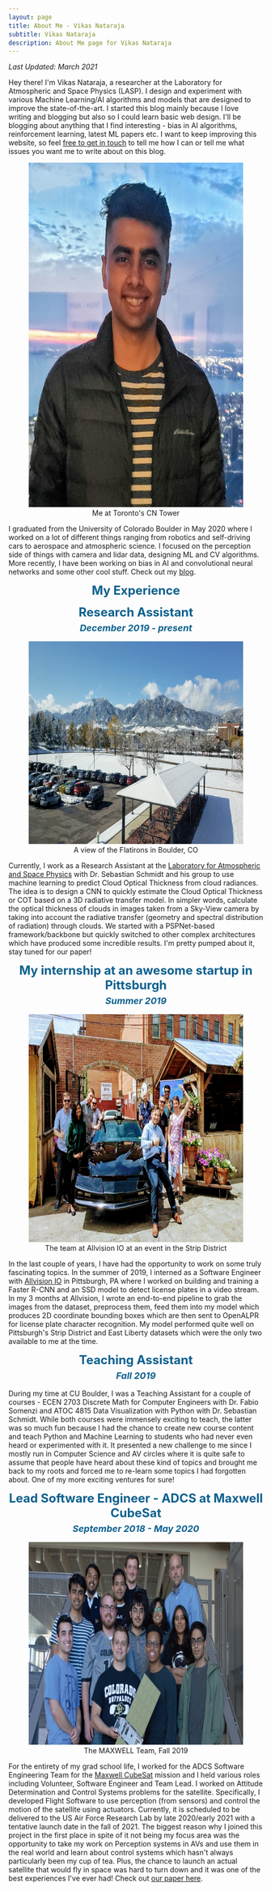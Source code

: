 ```yaml
---
layout: page
title: About Me - Vikas Nataraja
subtitle: Vikas Nataraja
description: About Me page for Vikas Nataraja
---
```

*Last Updated: March 2021*

Hey there! I'm Vikas Nataraja, a researcher at the Laboratory for Atmospheric and Space Physics (LASP). I design and experiment with various Machine Learning/AI algorithms and models that are designed to improve the state-of-the-art. I started this blog mainly because I love writing and blogging but also so I could learn basic web design. I'll be blogging about anything that I find interesting - bias in AI algorithms, reinforcement learning, latest ML papers etc. I want to keep improving this website, so feel [free to get in touch](https://vikasnataraja.github.io/contact) to tell me how I can or tell me what issues you want me to write about on this blog.

<!-- So if you want to talk about self-driving vehicles, robotics,
machine learning, coffee, how vim is better than emacs, soccer,
hit me up! [Email me](mailto:hnvikas14@gmail.com), connect with me on [LinkedIn](https://www.linkedin.com/in/vikas-hanasoge-nataraja), follow me on [Twitter](http://twitter.com/vikasnataraja) and check out my [Github](https://www.github.com/vikasnataraja). -->


<figure align="center">
  <img width="600" height="680" src="/assets/img/cn_tower.jpg" alt="Vikas Nataraja at CN Tower in Toronto">
    <figcaption> Me at Toronto's CN Tower </figcaption>
</figure>

I graduated from the University of Colorado Boulder in May 2020 where I worked on a lot of different things ranging from robotics and self-driving cars to aerospace and atmospheric science. I focused on the perception side of things with camera and lidar data, designing ML and CV algorithms. More recently, I have been working on bias in AI and convolutional neural networks and some other cool stuff. Check out my [blog](https://vikasnataraja.github.io/blog/).


<p align="center">
  <strong>
    <font size="5.5" color="0B608D">
      My Experience
    </font>
  </strong>
</p>

<p align="center">
  <strong>
    <font size="5.5" color="0B608D">
      Research Assistant <br/> <i> <font size="4">December 2019 - present </font> </i>
    </font>
  </strong>
</p>

<figure align="center">
  <img width="700" height="400" src="/assets/img/east_campus.jpg" alt="East campus University of Colorado Boulder">
    <figcaption>A view of the Flatirons in Boulder, CO</figcaption>
</figure>


Currently, I work as a Research Assistant at the [Laboratory for Atmospheric and Space Physics](http://lasp.colorado.edu/home/) with
Dr. Sebastian Schmidt and his group to use machine learning to predict Cloud Optical Thickness from cloud radiances. The idea is to design a CNN to quickly estimate the Cloud Optical Thickness or COT based on a 3D radiative transfer model. In simpler words, calculate the
optical thickness of clouds in images taken from a Sky-View camera by taking into account the radiative transfer (geometry and spectral distribution of radiation) through clouds. We started with a PSPNet-based framework/backbone but quickly switched to other complex architectures which have produced some incredible results. I'm pretty pumped about it, stay tuned for our paper!

<p align="center">
  <strong>
    <font size="5.5" color="0B608D">
        My internship at an awesome startup in Pittsburgh <br/> <i> <font size="4"> Summer 2019 </font> </i>
    </font>
  </strong>
</p>

<figure align="center">
  <img width="700" height="450" src="/assets/img/allvision.jpg" alt="Allvision IO event in Pittsburgh, PA">
    <figcaption>The team at Allvision IO at an event in the Strip District</figcaption>
</figure>


In the last couple of years, I have had the opportunity to work on some truly fascinating topics. In the summer of 2019, I interned as a Software Engineer with [Allvision IO](https://allvision.io/) in Pittsburgh, PA where I worked on building and training a Faster R-CNN and an SSD model to detect license plates in a video stream. In my 3 months at Allvision, I wrote an end-to-end pipeline to grab the images from the dataset, preprocess them, feed them into my model which produces 2D coordinate bounding boxes which are then sent to OpenALPR for license plate character recognition. My model performed quite well on Pittsburgh's Strip District and East Liberty datasets which were the only two available to me at the time.


<p align="center">
  <strong>
    <font size="5.5" color="0B608D">
        Teaching Assistant <br/> <i> <font size="4"> Fall 2019 </font> </i>
    </font>
  </strong>
</p>


During my time at CU Boulder, I was a Teaching Assistant for a couple of courses - ECEN 2703 Discrete Math
for Computer Engineers with Dr. Fabio Somenzi and ATOC 4815 Data Visualization with Python with Dr. Sebastian Schmidt.
While both courses were immensely exciting to teach, the latter was so much fun because I had the chance to create new
course content and teach Python and Machine Learning to students who had never even heard or experimented with it.
It presented a new challenge to me since I mostly run in Computer Science and AV circles where  it is quite safe
to assume that people have heard about these kind of topics and brought me back to my roots and forced me to
re-learn some topics I had forgotten about. One of my more exciting ventures for sure!


<p align="center">
  <strong>
    <font size="5.5" color="0B608D">
        Lead Software Engineer - ADCS at Maxwell CubeSat <br/> <i> <font size="4"> September 2018 - May 2020</font></i>
    </font>
  </strong>
</p>

<figure align="center">
  <img width="700" height="400" src="/assets/img/maxwell.jpg" alt="MAXWELL CubeSat">
    <figcaption>The MAXWELL Team, Fall 2019</figcaption>
</figure>

For the entirety of my grad school life, I worked for the ADCS Software Engineering Team for the [Maxwell CubeSat](https://www.colorado.edu/project/maxwellcubesat/our-mission) mission and I held various roles including Volunteer, Software Engineer and Team Lead. I worked on Attitude Determination and Control Systems problems for the satellite. Specifically, I developed Flight Software to use perception (from sensors) and control the motion of the satellite using actuators. Currently, it is scheduled to be delivered to the US Air Force Research Lab by late 2020/early 2021 with a tentative launch date in the fall of 2021. The biggest reason why I joined this project in the first place in spite of it not being my focus area was the opportunity to take my work on Perception systems in AVs and use them in the real world and learn about control systems which hasn't always particularly been my cup of tea. Plus, the chance to launch an actual satellite that would fly in space was hard to turn down and it was one of the best experiences I've ever had! Check out [our paper here](https://digitalcommons.usu.edu/smallsat/2020/all2020/31/).
